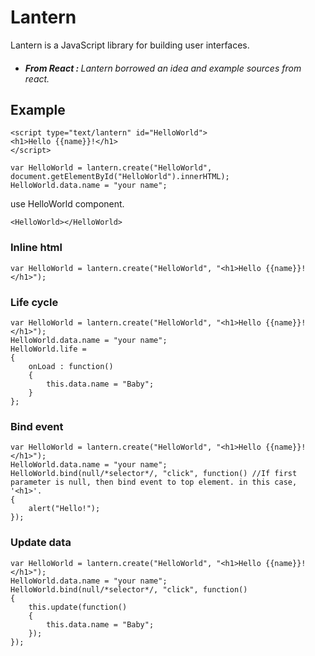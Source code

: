 # Lantern

Lantern is a JavaScript library for building user interfaces.
- ##### From React : <span style="font-weight:normal;">Lantern borrowed an idea and example sources from react.</span>

## Example
```
<script type="text/lantern" id="HelloWorld">
<h1>Hello {{name}}!</h1>
</script>

var HelloWorld = lantern.create("HelloWorld", document.getElementById("HelloWorld").innerHTML);
HelloWorld.data.name = "your name";
```
use HelloWorld component.
```
<HelloWorld></HelloWorld>
```

### Inline html
```
var HelloWorld = lantern.create("HelloWorld", "<h1>Hello {{name}}!</h1>");
```

### Life cycle
```
var HelloWorld = lantern.create("HelloWorld", "<h1>Hello {{name}}!</h1>");
HelloWorld.data.name = "your name";
HelloWorld.life =
{
	onLoad : function()
	{
		this.data.name = "Baby";
	}
};
```

### Bind event
```
var HelloWorld = lantern.create("HelloWorld", "<h1>Hello {{name}}!</h1>");
HelloWorld.data.name = "your name";
HelloWorld.bind(null/*selector*/, "click", function() //If first parameter is null, then bind event to top element. in this case, '<h1>'.
{
	alert("Hello!");
});
```

### Update data
```
var HelloWorld = lantern.create("HelloWorld", "<h1>Hello {{name}}!</h1>");
HelloWorld.data.name = "your name";
HelloWorld.bind(null/*selector*/, "click", function()
{
	this.update(function()
	{
		this.data.name = "Baby";
	});
});
```